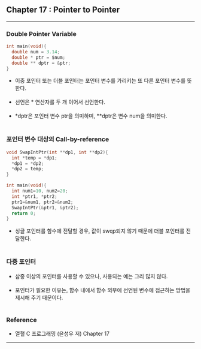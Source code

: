 Chapter 17 : Pointer to Pointer
-------------------------------

---

### Double Pointer Variable<br>

```c
int main(void){
  double num = 3.14;
  double * ptr = $num;
  double ** dptr = &ptr;
}
```

-	이중 포인터 또는 더블 포인터는 포인터 변수를 가리키는 또 다른 포인터 변수를 뜻한다.<br><br>
-	선언은 * 연산자를 두 개 이어서 선언한다.<br><br>
-	\*dptr은 포인터 변수 ptr을 의미하며, \**dptr은 변수 num을 의미한다.<br><br>

### 포인터 변수 대상의 Call-by-reference<br>

```c
void SwapIntPtr(int **dp1, int **dp2){
  int *temp = *dp1;
  *dp1 = *dp2;
  *dp2 = temp;
}

int main(void){
  int num1=10, num2=20;
  int *ptr1, *ptr2;
  ptr1=&num1, ptr2=&num2;
  SwapIntPtr(&ptr1, &ptr2);
  return 0;
}
```

-	싱글 포인터를 함수에 전달할 경우, 값이 swqp되지 않기 때문에 더블 포인터를 전달한다.<br><br>

### 다중 포인터<br>

-	삼중 이상의 포인터를 사용할 수 있으나, 사용되는 예는 그리 많지 않다.<br><br>
-	포인터가 필요한 이유는, 함수 내에서 함수 외부에 선언된 변수에 접근하는 방법을 제시해 주기 때문이다.<br><br>

### Reference<br>

-	열혈 C 프로그래밍 (윤성우 저) Chapter 17

---
